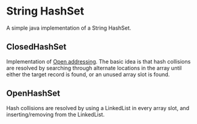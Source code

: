 # String HashSet
A simple java implementation of a String HashSet.


ClosedHashSet
-------------

Implementation of [Open addressing](https://en.wikipedia.org/wiki/Open_addressing). The basic idea is that hash collisions are resolved by searching through alternate locations in the array until either the target record is found, or an unused array slot is found.

OpenHashSet
-----------

Hash collisions are resolved by using a LinkedList in every array slot, and inserting/removing from the LinkedList. 

